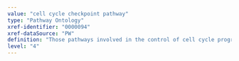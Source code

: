 ```yaml
---
value: "cell cycle checkpoint pathway"
type: "Pathway Ontology"
xref-identifier: "0000094"
xref-dataSource: "PW"
definition: "Those pathways involved in the control of cell cycle progression as well as its precision and fidelity."
level: "4"
---
```

